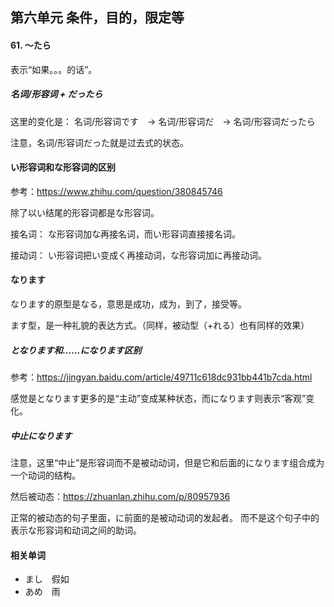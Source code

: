 ## 第六单元 条件，目的，限定等

#### 61. 〜たら

表示“如果。。。的话”。


##### 名词/形容词 + だったら

这里的变化是：
名词/形容词です　→ 名词/形容词だ　→ 名词/形容词だったら

注意，名词/形容词だった就是过去式的状态。


#### い形容词和な形容词的区别

参考：https://www.zhihu.com/question/380845746

除了以い结尾的形容词都是な形容词。

接名词：
な形容词加な再接名词，而い形容词直接接名词。

接动词：
い形容词把い变成く再接动词，な形容词加に再接动词。


#### なります 

なります的原型是なる，意思是成功，成为，到了，接受等。

ます型，是一种礼貌的表达方式。（同样，被动型（+れる）也有同样的效果）

##### となります和……になります区别
参考：https://jingyan.baidu.com/article/49711c618dc931bb441b7cda.html

感觉是となります更多的是“主动”变成某种状态，而になります则表示“客观”变化。


##### 中止になります

注意，这里“中止”是形容词而不是被动动词，但是它和后面的になります组合成为一个动词的结构。

然后被动态：https://zhuanlan.zhihu.com/p/80957936

正常的被动态的句子里面，に前面的是被动动词的发起者。
而不是这个句子中的表示な形容词和动词之间的助词。




#### 相关单词
* まし　假如
* あめ　雨